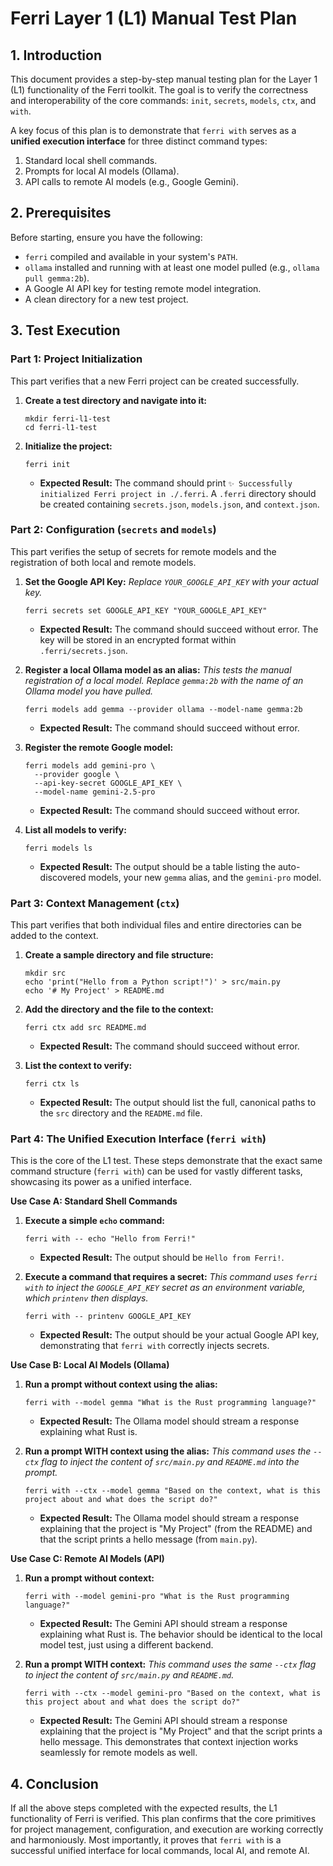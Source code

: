 # Ferri Layer 1 (L1) Manual Test Plan

## 1. Introduction

This document provides a step-by-step manual testing plan for the Layer 1 (L1) functionality of the Ferri toolkit. The goal is to verify the correctness and interoperability of the core commands: `init`, `secrets`, `models`, `ctx`, and `with`.

A key focus of this plan is to demonstrate that `ferri with` serves as a **unified execution interface** for three distinct command types:
1.  Standard local shell commands.
2.  Prompts for local AI models (Ollama).
3.  API calls to remote AI models (e.g., Google Gemini).

## 2. Prerequisites

Before starting, ensure you have the following:
- `ferri` compiled and available in your system's `PATH`.
- `ollama` installed and running with at least one model pulled (e.g., `ollama pull gemma:2b`).
- A Google AI API key for testing remote model integration.
- A clean directory for a new test project.

## 3. Test Execution

### Part 1: Project Initialization

This part verifies that a new Ferri project can be created successfully.

1.  **Create a test directory and navigate into it:**
    ```
    mkdir ferri-l1-test
    cd ferri-l1-test
    ```

2.  **Initialize the project:**
    ```
    ferri init
    ```
    - **Expected Result:** The command should print `✨ Successfully initialized Ferri project in ./.ferri`. A `.ferri` directory should be created containing `secrets.json`, `models.json`, and `context.json`.

### Part 2: Configuration (`secrets` and `models`)

This part verifies the setup of secrets for remote models and the registration of both local and remote models.

1.  **Set the Google API Key:**
    *Replace `YOUR_GOOGLE_API_KEY` with your actual key.*
    ```
    ferri secrets set GOOGLE_API_KEY "YOUR_GOOGLE_API_KEY"
    ```
    - **Expected Result:** The command should succeed without error. The key will be stored in an encrypted format within `.ferri/secrets.json`.

2.  **Register a local Ollama model as an alias:**
    *This tests the manual registration of a local model. Replace `gemma:2b` with the name of an Ollama model you have pulled.*
    ```
    ferri models add gemma --provider ollama --model-name gemma:2b
    ```
    - **Expected Result:** The command should succeed without error.

3.  **Register the remote Google model:**
    ```
    ferri models add gemini-pro \
      --provider google \
      --api-key-secret GOOGLE_API_KEY \
      --model-name gemini-2.5-pro
    ```
    - **Expected Result:** The command should succeed without error.

4.  **List all models to verify:**
    ```
    ferri models ls
    ```
    - **Expected Result:** The output should be a table listing the auto-discovered models, your new `gemma` alias, and the `gemini-pro` model.

### Part 3: Context Management (`ctx`)

This part verifies that both individual files and entire directories can be added to the context.

1.  **Create a sample directory and file structure:**
    ```
    mkdir src
    echo 'print("Hello from a Python script!")' > src/main.py
    echo '# My Project' > README.md
    ```

2.  **Add the directory and the file to the context:**
    ```
    ferri ctx add src README.md
    ```
    - **Expected Result:** The command should succeed without error.

3.  **List the context to verify:**
    ```
    ferri ctx ls
    ```
    - **Expected Result:** The output should list the full, canonical paths to the `src` directory and the `README.md` file.

### Part 4: The Unified Execution Interface (`ferri with`)

This is the core of the L1 test. These steps demonstrate that the exact same command structure (`ferri with`) can be used for vastly different tasks, showcasing its power as a unified interface.

**Use Case A: Standard Shell Commands**

1.  **Execute a simple `echo` command:**
    ```
    ferri with -- echo "Hello from Ferri!"
    ```
    - **Expected Result:** The output should be `Hello from Ferri!`.

2.  **Execute a command that requires a secret:**
    *This command uses `ferri with` to inject the `GOOGLE_API_KEY` secret as an environment variable, which `printenv` then displays.*
    ```
    ferri with -- printenv GOOGLE_API_KEY
    ```
    - **Expected Result:** The output should be your actual Google API key, demonstrating that `ferri with` correctly injects secrets.

**Use Case B: Local AI Models (Ollama)**

1.  **Run a prompt without context using the alias:**
    ```
    ferri with --model gemma "What is the Rust programming language?"
    ```
    - **Expected Result:** The Ollama model should stream a response explaining what Rust is.

2.  **Run a prompt WITH context using the alias:**
    *This command uses the `--ctx` flag to inject the content of `src/main.py` and `README.md` into the prompt.*
    ```
    ferri with --ctx --model gemma "Based on the context, what is this project about and what does the script do?"
    ```
    - **Expected Result:** The Ollama model should stream a response explaining that the project is "My Project" (from the README) and that the script prints a hello message (from `main.py`).

**Use Case C: Remote AI Models (API)**

1.  **Run a prompt without context:**
    ```
    ferri with --model gemini-pro "What is the Rust programming language?"
    ```
    - **Expected Result:** The Gemini API should stream a response explaining what Rust is. The behavior should be identical to the local model test, just using a different backend.

2.  **Run a prompt WITH context:**
    *This command uses the same `--ctx` flag to inject the content of `src/main.py` and `README.md`.*
    ```
    ferri with --ctx --model gemini-pro "Based on the context, what is this project about and what does the script do?"
    ```
    - **Expected Result:** The Gemini API should stream a response explaining that the project is "My Project" and that the script prints a hello message. This demonstrates that context injection works seamlessly for remote models as well.

## 4. Conclusion

If all the above steps completed with the expected results, the L1 functionality of Ferri is verified. This plan confirms that the core primitives for project management, configuration, and execution are working correctly and harmoniously. Most importantly, it proves that `ferri with` is a successful unified interface for local commands, local AI, and remote AI.